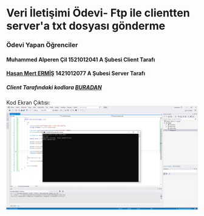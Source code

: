 # Veri İletişimi Ödevi- Ftp ile clientten server'a txt dosyası gönderme

### Ödevi Yapan Öğrenciler

#### Muhammed Alperen Çil 1521012041 A Şubesi Client Tarafı
#### [Hasan Mert ERMİŞ](https://github.com/Hasanmert32/veri_iletisimi_server) 1421012077 A Şubesi Server Tarafı

##### Client Tarafındaki kodlara [BURADAN](https://github.com/alperencil/veri_iletisimi_client/blob/master/client/Program.cs)
Kod Ekran Çıktısı:
![alt text](https://github.com/alperencil/veri_iletisimi_client/blob/master/client.png "Kodun Ekran Çıktısı")